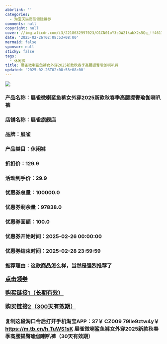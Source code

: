 ```yaml
---
abbrlink: ''
categories:
  - 淘宝天猫商品领隐藏券
comments: null
copyright: null
cover: //img.alicdn.com/i3/2218632997023/O1CN01oY3sOW21kabX2s5Qq_!!4611686018427381919-0-item_pic.jpg
date: '2025-02-26T02:08:53+08:00'
mermaid: false
sponsor: null
sticky: false
tags:
  - 休闲裤
title: 展雀微喇鲨鱼裤女外穿2025新款秋春季高腰提臀瑜伽喇叭裤
updated: '2025-02-26T02:08:53+08:00'
--- 
```


![](//img.alicdn.com/i3/2218632997023/O1CN01oY3sOW21kabX2s5Qq_!!4611686018427381919-0-item_pic.jpg)

### 产品名称：展雀微喇鲨鱼裤女外穿2025新款秋春季高腰提臀瑜伽喇叭裤
### 店铺名称：展雀旗舰店
### 品牌：展雀
### 产品类目：休闲裤
### 折扣价：129.9
### 活动到手价：29.9
### 优惠券总量：100000.0
### 优惠券剩余量：97838.0
### 优惠券面额：100.0
### 优惠券开始时间：2025-02-26 00:00:00	
### 优惠券结束时间：2025-02-28 23:59:59	
### 推荐理由：这款商品怎么样，当然是强烈推荐了

<p style="font-size: 18px; font-weight: bold;">
  <a href="https://uland.taobao.com/coupon/edetail?e=L%2BI9%2F8mZqv%2BlhHvvyUNXZfh8CuWt5YH5OVuOuRD5gLJMmdsrkidbOWBzzpT26idJ8P4o%2BTqoSfySpEJds98kXA1dfKHR8ULHNZeElLZe%2FbYcD1e5cgaLNemDDQB5lwM2RSHvQe2jOLZ9pbNCYX0I%2BPP%2BWUTgK%2F%2B0I%2BtaUgbudUxA%2B536asYsLWVfKa%2BhVnND1BC6An8ufDuCTJ1mUm5WmpjB6TX2HR3QQ5WKStDdyeTLAJho1Tgm24y1rRo98IyIzxHHRjXbSzC3GXpSbfs48t1KwVcwwB9xB29je%2BhDXgSFeSRK03Zfy0SS3PYyYlPh0hdXn%2FSR3zmyHVvYwF84GiUzVkkdwsIm&traceId=21665f9817407225954674899d132c&union_lens=lensId%3AOPT%401740722602%400be37dff_0d93_1954b2701ba_d349%4001%40eyJmbG9vcklkIjo3MzM1NH0ie" target="_blank">点击领券</a>
</p>
<p style="font-size: 18px; font-weight: bold;">
  <a href="https://s.click.taobao.com/t?e=m%3D2%26s%3DG7jTGuAinY1w4vFB6t2Z2ueEDrYVVa64K7Vc7tFgwiHjf2vlNIV67kyLuerTQxoGFBt5vao9QZz3ID%2FV1RqsF4wnCJeELi4I%2FIEn%2BS1IjHAB0ghlTd7WlZVm%2FOAUUFw71qrpxiwMoCNxc1AtbZGVS4tYUuf5ZLqWx1lBu5snOt%2FNEPXytV9ALoS4zvCRUrqugRbTZRyk9%2BsFSXQFa5JC0ndrq5EKNH7mqrLkn1vvZTRhGLNaACd8egopd5FrgZ0VgBoG2iRYwr2PgysBSxHfUOXVLEPDWL24%2FufIeaShmLvWGPPZ03CRxNp%2FUIV0XE3N%2BVs644459K%2FGDmntuH4VtA%3D%3D" target="_blank">购买链接1（长期有效）</a>
</p>
<p style="font-size: 18px; font-weight: bold;">
  <a href="https://s.click.taobao.com/KzoMRYs" target="_blank">购买链接2（300天有效期）</a>
</p>

### 复制这段淘口令后打开手机淘宝APP：37￥ CZ009 79lIe9ztw4y￥ https://m.tb.cn/h.TuWS1sK  展雀微喇鲨鱼裤女外穿2025新款秋春季高腰提臀瑜伽喇叭裤（30天有效期）
